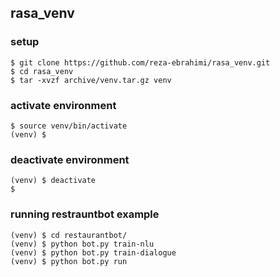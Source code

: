 ## rasa_venv

### setup
```console
$ git clone https://github.com/reza-ebrahimi/rasa_venv.git
$ cd rasa_venv
$ tar -xvzf archive/venv.tar.gz venv
```

### activate environment
```console
$ source venv/bin/activate
(venv) $
```

### deactivate environment
```console
(venv) $ deactivate
$
```

### running restrauntbot example
```console
(venv) $ cd restaurantbot/
(venv) $ python bot.py train-nlu
(venv) $ python bot.py train-dialogue
(venv) $ python bot.py run
```